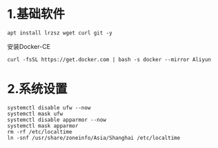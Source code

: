 # 1.基础软件

```
apt install lrzsz wget curl git -y 
```
安装Docker-CE
```
curl -fsSL https://get.docker.com | bash -s docker --mirror Aliyun
```
# 2.系统设置

```
systemctl disable ufw --now
systemctl mask ufw
systemctl disable apparmor --now
systemctl mask apparmor
rm -rf /etc/localtime
ln -snf /usr/share/zoneinfo/Asia/Shanghai /etc/localtime
```